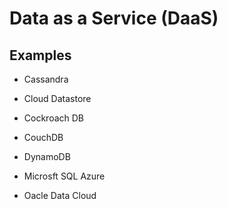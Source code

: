 
# Data as a Service (DaaS)

## Examples

- Cassandra 

- Cloud Datastore 

- Cockroach DB 

- CouchDB 

- DynamoDB 

- Microsft SQL Azure 

- Oacle Data Cloud 


